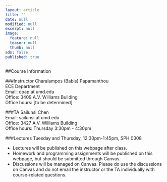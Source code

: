 ```yaml
---
layout: article
title: ""
date: null
modified: null
excerpt: null
image: 
  feature: null
  teaser: null
  thumb: null
ads: false
published: true
---
```


##Course Information

###Instructor
Charalampos (Babis) Papamanthou  
ECE Department  
Email: cpap at umd.edu  
Office: 3409 A.V. Williams Building  
Office hours: [to be determined]  

###TA
Sailunsi Chen  
Email: sailunsi at umd.edu  
Office: 3427 A.V. Williams Building  
Office hours: Thursday 3:30pm - 4:30pm  

###Lectures
Tuesday and Thursday, 12:30pm-1:45pm, SPH 0308  
* Lectures will be published on this webpage after class.  
* Homework and programming assignments will be published on this webpage, but should be submitted through Canvas.  
* Discussions will be managed on Canvas. Please do use the discussions on Canvas and do not email the instructor or the TA individually with course-related questions.